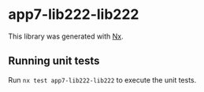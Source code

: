 # app7-lib222-lib222

This library was generated with [Nx](https://nx.dev).

## Running unit tests

Run `nx test app7-lib222-lib222` to execute the unit tests.

